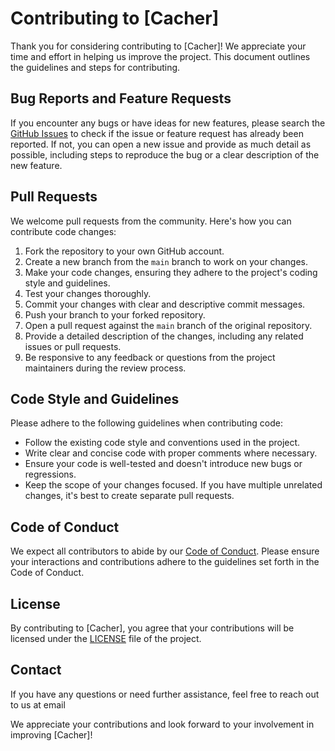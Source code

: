 # Contributing to [Cacher]

Thank you for considering contributing to [Cacher]! We appreciate your time and effort in helping us improve the project. This document outlines the guidelines and steps for contributing.

## Bug Reports and Feature Requests

If you encounter any bugs or have ideas for new features, please search the [GitHub Issues](https://github.com/stremovskyy/cacher/issues) to check if the issue or feature request has already been reported. If not, you can open a new issue and provide as much detail as possible, including steps to reproduce the bug or a clear description of the new feature.

## Pull Requests

We welcome pull requests from the community. Here's how you can contribute code changes:

1. Fork the repository to your own GitHub account.
2. Create a new branch from the `main` branch to work on your changes.
3. Make your code changes, ensuring they adhere to the project's coding style and guidelines.
4. Test your changes thoroughly.
5. Commit your changes with clear and descriptive commit messages.
6. Push your branch to your forked repository.
7. Open a pull request against the `main` branch of the original repository.
8. Provide a detailed description of the changes, including any related issues or pull requests.
9. Be responsive to any feedback or questions from the project maintainers during the review process.

## Code Style and Guidelines

Please adhere to the following guidelines when contributing code:

- Follow the existing code style and conventions used in the project.
- Write clear and concise code with proper comments where necessary.
- Ensure your code is well-tested and doesn't introduce new bugs or regressions.
- Keep the scope of your changes focused. If you have multiple unrelated changes, it's best to create separate pull requests.

## Code of Conduct

We expect all contributors to abide by our [Code of Conduct](CODE_OF_CONDUCT.md). Please ensure your interactions and contributions adhere to the guidelines set forth in the Code of Conduct.

## License

By contributing to [Cacher], you agree that your contributions will be licensed under the [LICENSE](LICENSE) file of the project.

## Contact

If you have any questions or need further assistance, feel free to reach out to us at email

We appreciate your contributions and look forward to your involvement in improving [Cacher]!

